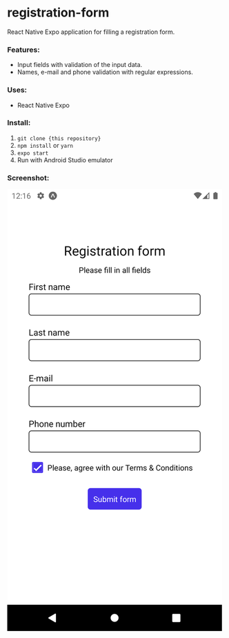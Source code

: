 # registration-form

React Native Expo application for filling a registration form.

### Features:

- Input fields with validation of the input data.
- Names, e-mail and phone validation with regular expressions.

### Uses:

- React Native Expo

### Install:

1. `git clone {this repository}`
2. `npm install` or `yarn`
3. `expo start`
4. Run with Android Studio emulator

### Screenshot:

![Screenshot](https://raw.githubusercontent.com/NaskoTrak/registration-form/main/Screenshot_registration-form.png 'Screenshot')
